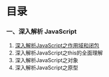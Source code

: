 # 目录

### 一、深入解析 JavaScript

1. [深入解析JavaScript之作用域和闭包](https://github.com/taosin/Blog/issues/1)
2. 深入解析JavaScript之this的全面理解
3. 深入解析JavaScript之对象
4. 深入解析JavaScript之原型
